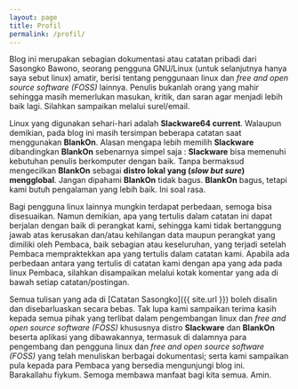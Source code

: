 ```yaml
---
layout: page
title: Profil
permalink: /profil/
---
```


Blog ini merupakan sebagian dokumentasi atau catatan pribadi dari Sasongko Bawono, seorang pengguna GNU/Linux (untuk selanjutnya hanya saya sebut linux) amatir, berisi tentang penggunaan linux dan _free and open source software (FOSS)_ lainnya. Penulis bukanlah orang yang mahir sehingga masih memerlukan masukan, kritik, dan saran agar menjadi lebih baik lagi. Silahkan sampaikan melalui surel/email. 

Linux yang digunakan sehari-hari adalah **Slackware64 current**. Walaupun demikian, pada blog ini masih tersimpan beberapa catatan saat menggunakan **BlankOn**. Alasan mengapa lebih memilih **Slackware** dibandingkan **BlankOn** sebenarnya simpel saja : **Slackware** bisa memenuhi kebutuhan penulis berkomputer dengan baik. Tanpa bermaksud mengecilkan **BlankOn** sebagai **distro lokal yang (_slow but sure_) mengglobal**. Jangan dipahami **BlankOn** tidak bagus. **BlankOn** bagus, tetapi kami butuh pengalaman yang lebih baik. Ini soal rasa.
 
Bagi pengguna linux lainnya mungkin terdapat perbedaan, semoga bisa disesuaikan. Namun demikian, apa yang tertulis dalam catatan ini dapat berjalan dengan baik di perangkat kami, sehingga kami tidak bertanggung jawab atas kerusakan dan/atau kehilangan data maupun perangkat yang dimiliki oleh Pembaca, baik sebagian atau keseluruhan, yang terjadi setelah Pembaca mempraktekkan apa yang tertulis dalam catatan kami. Apabila ada perbedaan antara yang tertulis di catatan kami dengan apa yang ada pada linux Pembaca, silahkan disampaikan melalui kotak komentar yang ada di bawah setiap catatan/postingan. 

Semua tulisan yang ada di [Catatan Sasongko]({{ site.url }}) boleh disalin dan disebarluaskan secara bebas. Tak lupa kami sampaikan terima kasih kepada semua pihak yang terlibat dalam pengembangan linux dan _free and open source software (FOSS)_ khususnya distro **Slackware** dan **BlankOn** beserta aplikasi yang dibawakannya, termasuk di dalamnya para pengembang dan pengguna linux dan _free and open source software (FOSS)_ yang telah menuliskan berbagai dokumentasi; serta kami sampaikan pula kepada para Pembaca yang bersedia mengunjungi blog ini. Barakallahu fiykum. Semoga membawa manfaat bagi kita semua. Amin.
